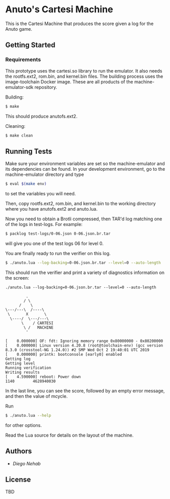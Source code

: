 # Anuto's Cartesi Machine

This is the Cartesi Machine that produces the score given a log for the Anuto
game.

## Getting Started

### Requirements

This prototype uses the cartesi.so library to run the emulator. It also needs
the rootfs.ext2, rom.bin, and kernel.bin files. The building process uses
the image-toolchain Docker image. These are all products of the machine-emulator-sdk repository.

Building:

```bash
$ make
```
This should produce anutofs.ext2.

Cleaning:

```bash
$ make clean
```

## Running Tests

Make sure your environment variables are set so the machine-emulator and its
dependencies can be found. In your development environment, go to the
machine-emulator directory and type

```bash
$ eval $(make env)
```

to set the variables you will need.

Then, copy rootfs.ext2, rom.bin, and kernel.bin to the working directory where
you have anutofs.ext2 and anuto.lua.

Now you need to obtain a Brotli compressed, then TAR'd log matching one of the
logs in test-logs. For example:

```bash
$ packlog test-logs/0-06.json 0-06.json.br.tar
```

will give you one of the test logs 06 for level 0.

You are finally ready to run the verifier on this log.

```bash
$ ./anuto.lua --log-backing=0-06.json.br.tar --level=0 --auto-length
```

This should run the verifier and print a variety of diagnostics information on
the screen:

```
./anuto.lua --log-backing=0-06.json.br.tar --level=0 --auto-length

         .
        / \
      /    \
\---/---\  /----\
 \       X       \
  \----/  \---/---\
       \    / CARTESI
        \ /   MACHINE
         '

[    0.000000] OF: fdt: Ignoring memory range 0x80000000 - 0x80200000
[    0.000000] Linux version 4.20.8 (root@toolchain-env) (gcc version 8.3.0 (crosstool-NG 1.24.0)) #2 SMP Wed Oct 2 19:40:01 UTC 2019
[    0.000000] printk: bootconsole [early0] enabled
Getting log
Getting level
Running verification
Writing results
[    4.590000] reboot: Power down
1140		4628940030
```

In the last line, you can see the score, followed by an empty error message, and
then the value of mcycle.

Run

```bash
$ ./anuto.lua --help
```

for other options.

Read the Lua source for details on the layout of the machine.

## Authors

* *Diego Nehab*

## License

TBD
